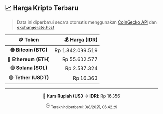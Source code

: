 

<!-- HARGA_KRIPTO -->
## 📈 Harga Kripto Terbaru

> Data ini diperbarui secara otomatis menggunakan [CoinGecko API](https://www.coingecko.com/) dan [exchangerate.host](https://exchangerate.host/)

<div align="center">

| 🪙 Token | 💰 Harga (IDR) |
|:------:|---------------:|
| 🟠 **Bitcoin (BTC)**   | Rp 1.842.099.519 |
| 🔵 **Ethereum (ETH)**  | Rp 55.602.577 |
| 🟣 **Solana (SOL)**    | Rp 2.587.324 |
| 🟢 **Tether (USDT)**   | Rp 16.363 |

---

💱 **Kurs Rupiah (USD → IDR)**: Rp 16.356

🕒 <sub>Terakhir diperbarui: 3/8/2025, 06.42.29</sub>

</div>
<!-- /HARGA_KRIPTO -->
